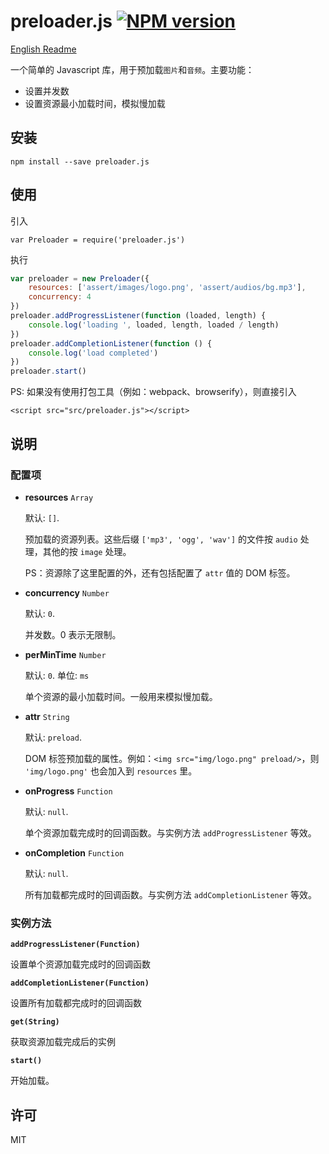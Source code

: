 # preloader.js [![NPM version][npm-version-image]][npm-version-url]

[English Readme](https://github.com/o2team/elf-preloader.js/blob/master/README.md)

一个简单的 Javascript 库，用于预加载`图片`和`音频`。主要功能：
- 设置并发数
- 设置资源最小加载时间，模拟慢加载


## 安装
```
npm install --save preloader.js
```

## 使用

引入
```
var Preloader = require('preloader.js')
```

执行
```javascript
var preloader = new Preloader({
    resources: ['assert/images/logo.png', 'assert/audios/bg.mp3'],
    concurrency: 4
})
preloader.addProgressListener(function (loaded, length) {
    console.log('loading ', loaded, length, loaded / length)
})
preloader.addCompletionListener(function () {
    console.log('load completed')
})
preloader.start()
```

PS: 如果没有使用打包工具（例如：webpack、browserify），则直接引入
```
<script src="src/preloader.js"></script>
```

## 说明

### 配置项
- **resources** `Array`

  默认: `[]`.

  预加载的资源列表。这些后缀 `['mp3', 'ogg', 'wav']` 的文件按 `audio` 处理，其他的按 `image` 处理。

  PS：资源除了这里配置的外，还有包括配置了 `attr` 值的 DOM 标签。

- **concurrency** `Number`

  默认: `0`.

  并发数。0 表示无限制。

- **perMinTime** `Number`

  默认: `0`. 单位: `ms`

  单个资源的最小加载时间。一般用来模拟慢加载。

- **attr** `String`

  默认: `preload`.

  DOM 标签预加载的属性。例如：`<img src="img/logo.png" preload/>`，则 `'img/logo.png'` 也会加入到 `resources` 里。

- **onProgress** `Function`

  默认: `null`.

  单个资源加载完成时的回调函数。与实例方法 `addProgressListener` 等效。

- **onCompletion** `Function`

  默认: `null`.

  所有加载都完成时的回调函数。与实例方法 `addCompletionListener` 等效。


### 实例方法

**`addProgressListener(Function)`**

设置单个资源加载完成时的回调函数

**`addCompletionListener(Function)`**

设置所有加载都完成时的回调函数

**`get(String)`**

获取资源加载完成后的实例

**`start()`**

开始加载。


## 许可

MIT

[npm-version-image]: https://img.shields.io/npm/v/preloader.js.svg?style=flat-square
[npm-version-url]: https://www.npmjs.com/package/preloader.js
